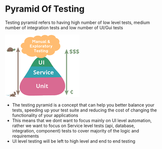 # Pyramid Of Testing

Testing pyramid refers to having high number of low level tests, medium number of integration tests and low number of UI/Gui tests

![](../.gitbook/assets/image%20%2835%29.png)

* The testing pyramid is a concept that can help you better balance your tests, speeding up your test suite and reducing the cost of changing the functionality of your applications
* This means that we dont want to focus mainly on UI level automation, rather we want to focus on Service level tests \(api, database, integration, component\) tests to cover majority of the logic and requirements
* UI level testing will be left to high level and end to end testing

